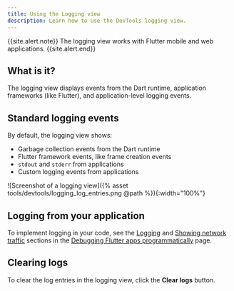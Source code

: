 ```yaml
---
title: Using the Logging view
description: Learn how to use the DevTools logging view.
---
```


{{site.alert.note}}
  The logging view works with Flutter mobile and web applications.
{{site.alert.end}}

## What is it?

The logging view displays events from the Dart runtime,
application frameworks (like Flutter), and application-level
logging events.

## Standard logging events

By default, the logging view shows:

* Garbage collection events from the Dart runtime
* Flutter framework events, like frame creation events
* `stdout` and `stderr` from applications
* Custom logging events from applications

![Screenshot of a logging view]({% asset tools/devtools/logging_log_entries.png @path %}){:width="100%"}

## Logging from your application

To implement logging in your code,
see the [Logging][] and
[Showing network traffic][] sections in the
[Debugging Flutter apps programmatically][] page.

## Clearing logs

To clear the log entries in the logging view,
click the **Clear logs** button.

[Logging]: /docs/testing/code-debugging#logging
[Debugging Flutter apps programmatically]: /docs/testing/code-debugging
[Showing network traffic]: /docs/testing/code-debugging#showing-network-traffic
